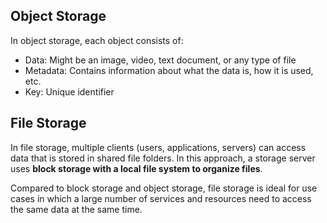 ## Object Storage

In object storage, each object consists of:

- Data: Might be an image, video, text document, or any type of file
- Metadata: Contains information about what the data is, how it is used, etc.
- Key: Unique identifier

## File Storage

In file storage, multiple clients (users, applications, servers) can access data that is stored in shared file folders. In this approach, a storage server uses **block storage with a local file system to organize files**.

Compared to block storage and object storage, file storage is ideal for use cases in which a large number of services and resources need to access the same data at the same time.
